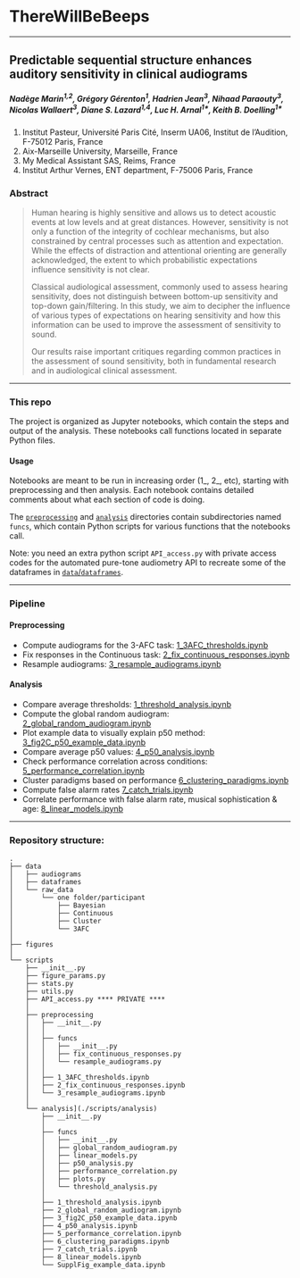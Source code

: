 # ThereWillBeBeeps

---

## Predictable sequential structure enhances auditory sensitivity in clinical audiograms

#####  Nadège Marin<sup>1,2</sup>, Grégory Gérenton<sup>1</sup>, Hadrien Jean<sup>3</sup>, Nihaad Paraouty<sup>3</sup>, Nicolas Wallaert<sup>3</sup>, Diane S. Lazard<sup>1,4</sup>, Luc H. Arnal<sup>1*</sup>, Keith B. Doelling<sup>1*</sup>

1.	Institut Pasteur, Université Paris Cité, Inserm UA06, Institut de l’Audition, F-75012 Paris, France
2.	Aix-Marseille University, Marseille, France
3.	My Medical Assistant SAS, Reims, France
4.	Institut Arthur Vernes, ENT department, F-75006 Paris, France

### Abstract

> Human hearing is highly sensitive and allows us to detect acoustic events at low levels and at great distances. 
> However, sensitivity is not only a function of the integrity of cochlear mechanisms, but also constrained by central 
> processes such as attention and expectation. While the effects of distraction and attentional orienting are generally 
> acknowledged, the extent to which probabilistic expectations influence sensitivity is not clear. 
> 
> Classical audiological assessment, commonly used to assess hearing sensitivity, does not distinguish between bottom-up
> sensitivity and top-down gain/filtering. In this study, we aim to decipher the influence of various types of 
> expectations on hearing sensitivity and how this information can be used to improve the assessment of sensitivity 
> to sound. 
> 
> Our results raise important critiques regarding common practices in the assessment of sound sensitivity, 
> both in fundamental research and in audiological clinical assessment.

---

### This repo

The project is organized as Jupyter notebooks, which contain the steps and output of the analysis. These notebooks call functions located in separate Python files.

#### Usage

Notebooks are meant to be run in increasing order (1_, 2_, etc), starting with preprocessing and then analysis. Each notebook contains detailed comments about what each section of code is doing.

The [`preprocessing`](scripts%2Fpreprocessing) and [`analysis`](scripts%2Fanalysis) directories contain subdirectories named `funcs`, which contain Python scripts for various functions that the notebooks call.

Note: you need an extra python script `API_access.py` with private access codes for the automated pure-tone audiometry API to recreate some of the dataframes in [`data`/`dataframes`](data%2Fdataframes).

---

### Pipeline
    
#### Preprocessing

- Compute audiograms for the 3-AFC task: [1_3AFC_thresholds.ipynb](scripts%2Fpreprocessing%2F1_3AFC_thresholds.ipynb)
- Fix responses in the Continuous task: [2_fix_continuous_responses.ipynb](scripts%2Fpreprocessing%2F2_fix_continuous_responses.ipynb)
- Resample audiograms: [3_resample_audiograms.ipynb](scripts%2Fpreprocessing%2F3_resample_audiograms.ipynb)

#### Analysis

- Compare average thresholds: [1_threshold_analysis.ipynb](scripts%2Fanalysis%2F1_threshold_analysis.ipynb)
- Compute the global random audiogram: [2_global_random_audiogram.ipynb](scripts%2Fanalysis%2F2_global_random_audiogram.ipynb)
- Plot example data to visually explain p50 method: [3_fig2C_p50_example_data.ipynb](scripts%2Fanalysis%2F3_fig2C_p50_example_data.ipynb)
- Compare average p50 values: [4_p50_analysis.ipynb](scripts%2Fanalysis%2F4_p50_analysis.ipynb)
- Check performance correlation across conditions: [5_performance_correlation.ipynb](scripts%2Fanalysis%2F5_performance_correlation.ipynb)
- Cluster paradigms based on performance [6_clustering_paradigms.ipynb](scripts%2Fanalysis%2F6_clustering_paradigms.ipynb)
- Compute false alarm rates [7_catch_trials.ipynb](scripts%2Fanalysis%2F7_catch_trials.ipynb)
- Correlate performance with false alarm rate, musical sophistication & age: [8_linear_models.ipynb](scripts%2Fanalysis%2F8_linear_models.ipynb)

---

### Repository structure:

```
.
├── data
│   ├── audiograms
│   ├── dataframes
│   └── raw_data
│       └── one folder/participant
│           ├── Bayesian
│           ├── Continuous
│           ├── Cluster
│           └── 3AFC
│
├── figures
│
└── scripts
    ├── __init__.py
    ├── figure_params.py
    ├── stats.py
    ├── utils.py
    ├── API_access.py **** PRIVATE ****
    │
    ├── preprocessing
    │   ├── __init__.py
    │   │
    │   ├── funcs
    │   │   ├── __init__.py
    │   │   ├── fix_continuous_responses.py
    │   │   └── resample_audiograms.py
    │   │
    │   ├── 1_3AFC_thresholds.ipynb
    │   ├── 2_fix_continuous_responses.ipynb
    │   └── 3_resample_audiograms.ipynb
    │
    └── analysis](./scripts/analysis)
        ├── __init__.py
        │
        ├── funcs
        │   ├── __init__.py
        │   ├── global_random_audiogram.py
        │   ├── linear_models.py
        │   ├── p50_analysis.py
        │   ├── performance_correlation.py
        │   ├── plots.py
        │   └── threshold_analysis.py
        │
        ├── 1_threshold_analysis.ipynb
        ├── 2_global_random_audiogram.ipynb
        ├── 3_fig2C_p50_example_data.ipynb
        ├── 4_p50_analysis.ipynb
        ├── 5_performance_correlation.ipynb
        ├── 6_clustering_paradigms.ipynb
        ├── 7_catch_trials.ipynb
        ├── 8_linear_models.ipynb
        └── SupplFig_example_data.ipynb
```
